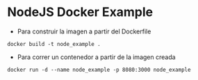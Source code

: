 # NodeJS Docker Example

- Para construir la imagen a partir del Dockerfile
```
docker build -t node_example .
```

- Para correr un contenedor a partir de la imagen creada
```
docker run -d --name node_example -p 8080:3000 node_example
```